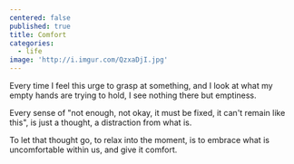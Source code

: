 ```yaml
---
centered: false
published: true
title: Comfort
categories:
  - life
image: 'http://i.imgur.com/QzxaDjI.jpg'
---
```

Every time I feel this urge
to grasp at something,
and I look at what
my empty hands
are trying to hold,
I see nothing there
but emptiness.

Every sense
of "not enough,
not okay,
it must be fixed,
it can't remain like this",
is just a thought,
a distraction
from what is.

To let that thought go,
to relax into the moment,
is to embrace
what is uncomfortable within us,
and give it comfort.





